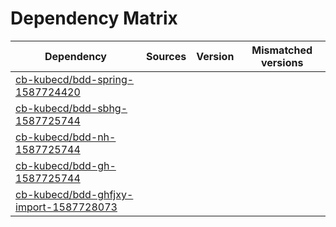 # Dependency Matrix

Dependency | Sources | Version | Mismatched versions
---------- | ------- | ------- | -------------------
[cb-kubecd/bdd-spring-1587724420](https://github.com/cb-kubecd/bdd-spring-1587724420.git) |  | []() | 
[cb-kubecd/bdd-sbhg-1587725744](https://github.com/cb-kubecd/bdd-sbhg-1587725744.git) |  | []() | 
[cb-kubecd/bdd-nh-1587725744](https://github.com/cb-kubecd/bdd-nh-1587725744.git) |  | []() | 
[cb-kubecd/bdd-gh-1587725744](https://github.com/cb-kubecd/bdd-gh-1587725744.git) |  | []() | 
[cb-kubecd/bdd-ghfjxy-import-1587728073](https://github.com/cb-kubecd/bdd-ghfjxy-import-1587728073.git) |  | []() | 
